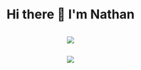 
<div style="display:flex; flex-direction:column;align-items:center;">
 <h1>Hi there 👋 I'm Nathan</h1>
<p style="text-align: center">
<img src="https://github-readme-stats.vercel.app/api?username=NathanCoquelin&show_icons=true&theme=github_dark_dimmed"/>
 </p>
 <p style="text-align: center">
 <img src="https://github-readme-stats.vercel.app/api/top-langs/?username=NathanCoquelin"/>
 </p>
</div>
